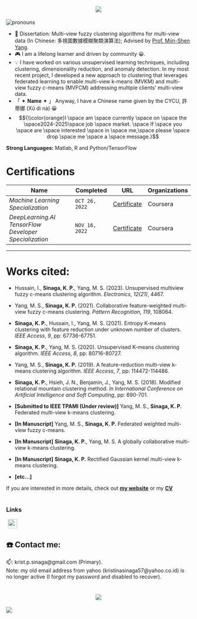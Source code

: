 <!-- # <p align="center"> </p> -->
<h1 align="center">
    <img src="https://readme-typing-svg.herokuapp.com/?color=F7B8F2FF&random=false&width=435&lines=Hi%20there!;%20I%20am%20Kristina%20P.%20Sinaga&center=true&size=27">
  </a>
</h1>



![pronouns](https://img.shields.io/static/v1?label=pronouns&message=she/her&color=yellow&style=flat-square)

- 📖 Dissertation: Multi-view fuzzy clustering algorithms for multi-view data (In Chinese: 多視圖數據模糊聚類演算法); Advised by [Prof. Miin-Shen Yang](https://scholar.google.com/citations?user=DTrFkOYAAAAJ&hl=zh-TW).
- 🎮 I am a lifelong learner and driven by community 😀. 
- 💡 I have worked on various unsupervised learning techniques, including clustering, dimensionality reduction, and anomaly detection. In my most recent project, I developed a new approach to clustering that leverages federated learning to enable multi-view k-means (MVKM) and multi-view fuzzy c-means (MVFCM) addressing multiple clients' multi-view data.
- 「 ✦ 𝐍𝐚𝐦𝐞 ✦ 」 Anyway, I have a Chinese name given by the CYCU, 許蒂娜 (Xǔ dì nà) 😀
- $${\\color{orange}I \space am \space currently \space on \space the \space2024-2025\space job \space market. \space If \space you \space are \space interested \space in \space me,\space please \space drop \space me \space a \space message.}$$

**Strong Languages:** Matlab, R and Python/TensorFlow

# Certifications


Name | Completed |  URL | Organizations
--- | --- | --- | --- | 
*Machine Learning Specialization* | `OCT 26, 2022` | [Certificate](https://coursera.org/share/5bdbda3f14262b22782bb153174f8660) | Coursera
*DeepLearning.AI TensorFlow Developer Specialization* | `NOV 16, 2022` | [Certificate](https://coursera.org/share/b9925d646cd202d41c5fb14df2b96a8d) | Coursera


---

# Works cited:
- Hussain, I.,  **Sinaga, K. P.**, Yang, M. S.  (2023). Unsupervised multiview fuzzy c-means clustering algorithm. *Electronics*, *12(21)*, 4467. 

- Yang, M. S., **Sinaga, K. P.** (2021). Collaborative feature-weighted multi-view fuzzy c-means clustering. *Pattern Recognition*, *119*, 108064.

- **Sinaga, K. P.**, Hussain, I., Yang, M. S.  (2021). Entropy K-means clustering with feature reduction under unknown number of clusters. *IEEE Access*, *9*, pp: 67736-67751.

- **Sinaga, K. P.**, Yang, M. S.  (2020). Unsupervised K-means clustering algorithm. *IEEE Access*, *8*, pp: 80716-80727.

- Yang, M. S., **Sinaga, K. P.** (2019).  A feature-reduction multi-view k-means clustering algorithm. *IEEE Access*, *7*, pp: 114472-114486.

- **Sinaga, K. P.**, Hsieh, J. N., Benjamin, J., Yang, M. S. (2018).  Modified relational mountain clustering method. *In International Conference on Artificial Intelligence and Soft Computing*, pp: 690-701.

- **[Submitted to IEEE TPAMI (Under review)]** Yang, M. S., **Sinaga, K. P.** Federated multi-view k-means clustering.

- **[In Manuscript]** Yang, M. S., **Sinaga, K. P.**  Federated weighted multi-view fuzzy c-means.

- **[In Manuscript]** **Sinaga, K. P.**, Yang, M. S.  A globally collaborative multi-view k-means clustering.

- **[In Manuscript]** **Sinaga, K. P.** Rectified Gaussian kernel multi-view k-means clustering.
- **[etc...]**



If you are interested in more details, check out [**my website**](https://patternkps.github.io/about/) or my <a href="Curriculum_Vitae.pdf" class="btn-theme btn-theme-md btn-default-bg text-uppercase">**CV**</a><br>  <br>  

### Links

<a href="https://scholar.google.com/citations?user=bYFMDisAAAAJ&hl=en"><img src="https://user-images.githubusercontent.com/47393421/142145409-04c70c23-71a9-4b8d-b2df-509e7ad658dc.png" alt="scholar-logo" width="25" hspace="5"/></a>   


## ☎️ Contact me:

<p>📫: krist.p.sinaga@gmail.com (Primary). <br>
  Note: my old email address from yahoo (kristinasinaga57@yahoo.co.id) is no longer active (I forgot my password and disabled to recover). </p>


<!-- # <p align="center"> </p> -->
<h1 align="center">
    <img src="https://readme-typing-svg.herokuapp.com/?color=F7B8F2FF&random=false&width=435&lines=Thanks%20for%20stopping%20by;%20Have%20a%20great%20day!👋&center=true&size=27">
  </a>
</h1>

![](https://komarev.com/ghpvc/?username=PatternKPS&color=yellow)
